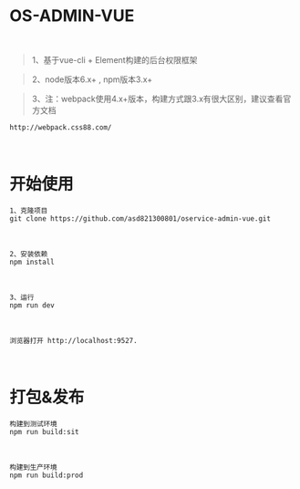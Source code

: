 # OS-ADMIN-VUE

<br>

> 1、基于vue-cli + Element构建的后台权限框架 <br>

> 2、node版本6.x+ , npm版本3.x+

> 3、注：webpack使用4.x+版本，构建方式跟3.x有很大区别，建议查看官方文档
```$xslt
http://webpack.css88.com/
```


<br>

# 开始使用


```
1、克隆项目
git clone https://github.com/asd821300801/oservice-admin-vue.git
```
<br>

```
2、安装依赖
npm install
```
<br>

```
3、运行
npm run dev
```
<br>

```
浏览器打开 http://localhost:9527.
```

<br>


# 打包&发布

```
构建到测试环境
npm run build:sit
```
<br>

```
构建到生产环境
npm run build:prod
```
<br>





